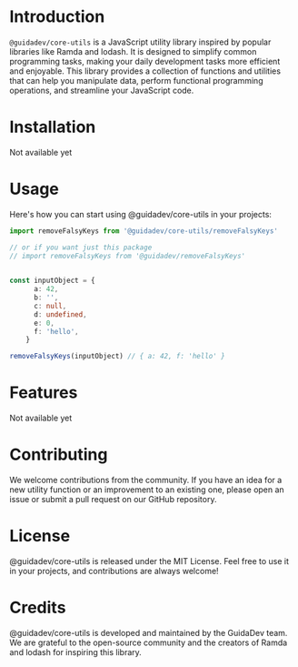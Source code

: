 # Introduction

`@guidadev/core-utils` is a JavaScript utility library inspired by popular libraries like Ramda and lodash. It is designed to simplify common programming tasks, making your daily development tasks more efficient and enjoyable. This library provides a collection of functions and utilities that can help you manipulate data, perform functional programming operations, and streamline your JavaScript code.

# Installation

Not available yet

# Usage

Here's how you can start using @guidadev/core-utils in your projects:

```typescript
import removeFalsyKeys from '@guidadev/core-utils/removeFalsyKeys'

// or if you want just this package
// import removeFalsyKeys from '@guidadev/removeFalsyKeys'

 
const inputObject = {
      a: 42,
      b: '',
      c: null,
      d: undefined,
      e: 0,
      f: 'hello',
    }

removeFalsyKeys(inputObject) // { a: 42, f: 'hello' }
```

# Features

Not available yet

# Contributing

We welcome contributions from the community. If you have an idea for a new utility function or an improvement to an existing one, please open an issue or submit a pull request on our GitHub repository.

# License

@guidadev/core-utils is released under the MIT License. Feel free to use it in your projects, and contributions are always welcome!

# Credits

@guidadev/core-utils is developed and maintained by the GuidaDev team. We are grateful to the open-source community and the creators of Ramda and lodash for inspiring this library.




